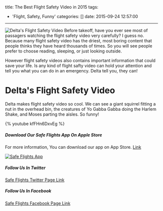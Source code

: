 title: The Best Flight Safety Video in 2015
tags:
  - 'Flight, Safety, Funny'
categories: []
date: 2015-09-24 12:57:00
---
![Delta's Flight Safety Video](http://i.imgur.com/1E7Wzg5.jpg)
Before takeoff, have you ever see most of passagers watching the flight safety video very carefully? I guess no. Because many flight safety video has the driest, most boring content that people thinks they have heard thousands of times. So you will see people prefer to choose reading, sleeping, or just looking outside. 

However flight safety videos also contains important information that could save your life. Is any kind of flight safty video can hold your attention and tell you what you can do in an emergency. Delta tell you, they can!  

<!-- more --> 
# Delta's Flight Safety Video

Delta makes flight safety video so cool. We can see a giant squirrel fitting a nut in the overhead bin, the creatures of Yo Gabba Gabba doing the Harlem Shake, and Moses parting the aisles. So funny!

{% youtube kfFHn6DxvEg %}


##### Download Our Safe Flights  App On Apple Store
For more information, You can download our app on App Store. [Link](https://itunes.apple.com/hk/app/flight-accidents/id998433297?mt=8&ign-mpt=uo%3D4)

[![Safe Flights App](http://www.safetyflights.com/images/ios-app.png)](https://itunes.apple.com/hk/app/flight-accidents/id998433297?mt=8&ign-mpt=uo%3D4)

##### Follow Us In Twitter
[Safe Flights Twitter Page Link](https://twitter.com/SafeFlights_)

##### Follow Us In Facebook
[Safe Flights Facebook Page Link](https://www.facebook.com/FlightSafetyIsWhatWeCare?fref=ts)